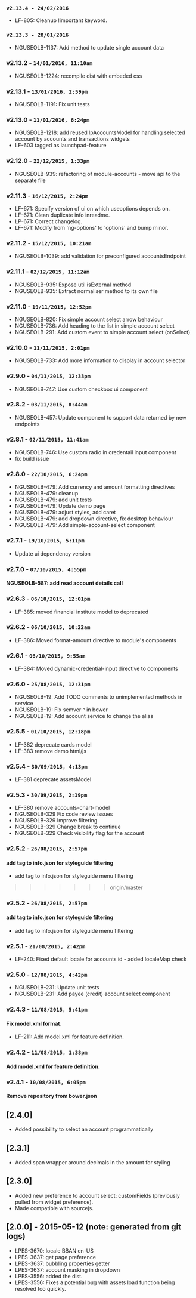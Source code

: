 ### `v2.13.4 - 24/02/2016`
* LF-805: Cleanup !important keyword.

### `v2.13.3 - 28/01/2016`
* NGUSEOLB-1137: Add method to update single account data

### v2.13.2 - `14/01/2016, 11:10am`
* NGUSEOLB-1224: recompile dist with embeded css

### v2.13.1 - `13/01/2016, 2:59pm`
* NGUSEOLB-1191: Fix unit tests

### v2.13.0 - `11/01/2016, 6:24pm`
* NGUSEOLB-1218: add reused lpAccountsModel for handling selected account by accounts and transactions widgets
* LF-603 tagged as launchpad-feature

### v2.12.0 - `22/12/2015, 1:33pm`
* NGUSEOLB-939: refactoring of module-accounts - move api to the separate file  

### v2.11.3 - `16/12/2015, 2:24pm`
* LF-671: Specify version of ui on which useoptions depends on.  
* LF-671: Clean duplicate info inreadme.  
* LP-671: Correct changelog.  
* LF-671: Modify from 'ng-options' to 'options' and bump minor.  

### v2.11.2 - `15/12/2015, 10:21am`
* NGUSEOLB-1039: add validation for preconfigured accountsEndpoint

### v2.11.1 - `02/12/2015, 11:12am`
* NGUSEOLB-935: Expose util isExternal method
* NGUSEOLB-935: Extract normaliser method to its own file

### v2.11.0 - `19/11/2015, 12:52pm`
* NGUSEOLB-820: Fix simple account select arrow behaviour
* NGUSEOLB-736: Add heading to the list in simple account select
* NGUSEOLB-291: Add custom event to simple account select (onSelect)

### v2.10.0 - `11/11/2015, 2:01pm`
* NGUSEOLB-733: Add more information to display in account selector

### v2.9.0 - `04/11/2015, 12:33pm`
* NGUSEOLB-747: Use custom checkbox ui component

### v2.8.2 - `03/11/2015, 8:44am`
* NGUSEOLB-457: Update component to support data returned by new endpoints

### v2.8.1 - `02/11/2015, 11:41am`
* NGUSEOLB-746: Use custom radio in credentail input component
* fix build issue

### v2.8.0 - `22/10/2015, 6:24pm`
* NGUSEOLB-479: Add currency and amount formatting directives
* NGUSEOLB-479: cleanup
* NGUSEOLB-479: add unit tests
* NGUSEOLB-479: Update demo page
* NGUSEOLB-479: adjust styles, add caret
* NGUSEOLB-479: add dropdown directive, fix desktop behaviour
* NGUSEOLB-479: Add simple-account-select component

### v2.7.1 - `19/10/2015, 5:11pm`
* Update ui dependency version

### v2.7.0 - `07/10/2015, 4:55pm`
#### NGUSEOLB-587: add read account details call

### v2.6.3 - `06/10/2015, 12:01pm`
* LF-385: moved financial institute model to deprecated

### v2.6.2 - `06/10/2015, 10:22am`
* LF-386: Moved format-amount directive to module's components

### v2.6.1 - `06/10/2015, 9:55am`
* LF-384: Moved dynamic-credential-input directive to components

### v2.6.0 - `25/08/2015, 12:31pm`
* NGUSEOLB-19: Add TODO comments to unimplemented methods in service
* NGUSEOLB-19: Fix semver ^ in bower
* NGUSEOLB-19: Add account service to change the alias

### v2.5.5 - `01/10/2015, 12:18pm`
* LF-382 deprecate cards model
* LF-383 remove demo html/js

### v2.5.4 - `30/09/2015, 4:13pm`
* LF-381 deprecate assetsModel

### v2.5.3 - `30/09/2015, 2:19pm`
* LF-380 remove accounts-chart-model
* NGUSEOLB-329 Fix code review issues
* NGUSEOLB-329 Improve filtering
* NGUSEOLB-329 Change break to continue
* NGUSEOLB-329 Check visibility flag for the account

### v2.5.2 - `26/08/2015, 2:57pm`
#### add tag to info.json for styleguide filtering
* add tag to info.json for styleguide menu filtering
>>>>>>> origin/master

### v2.5.2 - `26/08/2015, 2:57pm`
#### add tag to info.json for styleguide filtering
* add tag to info.json for styleguide menu filtering

### v2.5.1 - `21/08/2015, 2:42pm`
* LF-240: Fixed default locale for accounts id - added localeMap check


### v2.5.0 - `12/08/2015, 4:42pm`
* NGUSEOLB-231: Update unit tests
* NGUSEOLB-231: Add payee (credit) account select component


### v2.4.3 - `11/08/2015, 5:41pm`
#### Fix model.xml format.
* LF-211: Add model.xml for feature definition.


### v2.4.2 - `11/08/2015, 1:38pm`
#### Add model.xml for feature definition.


### v2.4.1 - `10/08/2015, 6:05pm`
#### Remove repository from bower.json


## [2.4.0]
 - Added possibility to select an account programmatically

## [2.3.1]
 - Added span wrapper around decimals in the amount for styling

## [2.3.0]
 - Added new preference to account select: customFields (previously pulled from widget preference).
 - Made compatible with sourcejs.

## [2.0.0] - 2015-05-12 (note: generated from git logs)

 - LPES-3670: locale BBAN en-US
 - LPES-3637: get page preference
 - LPES-3637: bubbling properties getter
 - LPES-3637: account masking in dropdown
 - LPES-3556: added the dist.
 - LPES-3556: Fixes a potential bug with assets load function being resolved too quickly.
